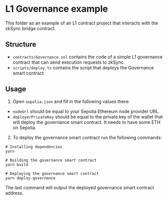 # L1 Governance example

This folder as an example of an L1 contract project that interacts with the zkSync bridge contract.

## Structure

- `contracts/Governance.sol` contains the code of a simple L1 governance contract that can send execution requests to zkSync.
- `scripts/deploy.ts` contains the script that deploys the Governance smart contract.

## Usage

1. Open `sepolia.json` and fill in the following values there:

- `nodeUrl` should be equal to your Sepolia Ethereum node provider URL.
- `deployerPrivateKey` should be equal to the private key of the wallet that will deploy the governance smart contract. It needs to have some ETH on Sepolia.

2. To deploy the governance smart contract run the following commands:

```
# Installing dependencies
yarn

# Building the governance smart contract
yarn build

# Deploying the governance smart contract
yarn deploy-governance
```

The last command will output the deployed governance smart contract address.
